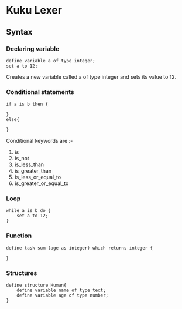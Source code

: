 # Kuku Lexer

## Syntax

### Declaring variable
```
define variable a of_type integer;
set a to 12;
```
Creates a new variable called a of type integer and sets its value to 12. <br/>

### Conditional statements
```
if a is b then {

}
else{

}
```
Conditional keywords are :- <br/>
1. is
2. is_not
3. is_less_than
4. is_greater_than
5. is_less_or_equal_to
6. is_greater_or_equal_to

### Loop
```
while a is b do {
    set a to 12;
}
```

### Function
```
define task sum (age as integer) which returns integer {

}
```

### Structures
```
define structure Human{
    define variable name of type text;
    define variable age of type number;
}
```